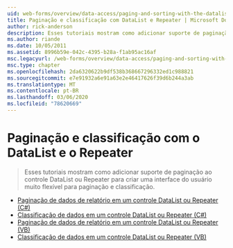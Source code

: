 ```yaml
---
uid: web-forms/overview/data-access/paging-and-sorting-with-the-datalist-and-repeater/index
title: Paginação e classificação com DataList e Repeater | Microsoft Docs
author: rick-anderson
description: Esses tutoriais mostram como adicionar suporte de paginação ao controle DataList ou Repeater para criar uma interface do usuário muito flexível para paginação e classificação.
ms.author: riande
ms.date: 10/05/2011
ms.assetid: 8996b59e-042c-4395-b28a-f1ab95ac16af
msc.legacyurl: /web-forms/overview/data-access/paging-and-sorting-with-the-datalist-and-repeater
msc.type: chapter
ms.openlocfilehash: 2da6320622b9df538b368667296332ed1c988821
ms.sourcegitcommit: e7e91932a6e91a63e2e46417626f39d6b244a3ab
ms.translationtype: MT
ms.contentlocale: pt-BR
ms.lasthandoff: 03/06/2020
ms.locfileid: "78620669"
---
```

# <a name="paging-and-sorting-with-the-datalist-and-repeater"></a>Paginação e classificação com o DataList e o Repeater

> Esses tutoriais mostram como adicionar suporte de paginação ao controle DataList ou Repeater para criar uma interface do usuário muito flexível para paginação e classificação.

- [Paginação de dados de relatório em um controle DataList ou Repeater (C#)](paging-report-data-in-a-datalist-or-repeater-control-cs.md)
- [Classificação de dados em um controle DataList ou Repeater (C#)](sorting-data-in-a-datalist-or-repeater-control-cs.md)
- [Paginação de dados de relatório em um controle DataList ou Repeater (VB)](paging-report-data-in-a-datalist-or-repeater-control-vb.md)
- [Classificação de dados em um controle DataList ou Repeater (VB)](sorting-data-in-a-datalist-or-repeater-control-vb.md)
